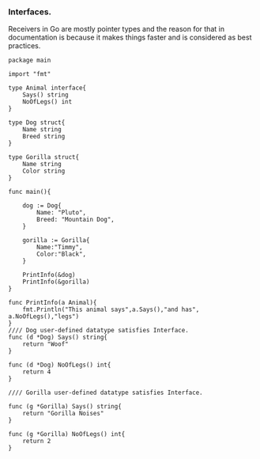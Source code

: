 ### Interfaces.
Receivers in Go are mostly pointer types and the reason for that in documentation is because it makes things faster and is considered as best practices.
```
package main

import "fmt"

type Animal interface{
	Says() string
	NoOfLegs() int
}

type Dog struct{
	Name string
	Breed string
}

type Gorilla struct{
	Name string
	Color string
}

func main(){

	dog := Dog{
		Name: "Pluto",
		Breed: "Mountain Dog",
	}

	gorilla := Gorilla{
		Name:"Timmy",
		Color:"Black",
	}

	PrintInfo(&dog)
	PrintInfo(&gorilla)
}

func PrintInfo(a Animal){
	fmt.Println("This animal says",a.Says(),"and has", a.NoOfLegs(),"legs")
}
//// Dog user-defined datatype satisfies Interface.
func (d *Dog) Says() string{
	return "Woof"
}

func (d *Dog) NoOfLegs() int{
	return 4
}

//// Gorilla user-defined datatype satisfies Interface.

func (g *Gorilla) Says() string{
	return "Gorilla Noises"
}

func (g *Gorilla) NoOfLegs() int{
	return 2
}
```
